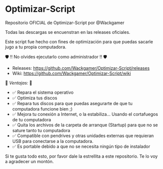 # Optimizar-Script
Repositorio OFICIAL de Optimizar-Script por @Wackgamer

Todas las descargas se encuenstran en las releases oficiales.

Este script fue hecho con fines de optimización para que puedas sacarle jugo a tu propia computadora.

🛡 !! No olvides ejecutarlo como administrador !! 🛡

- Releases: https://github.com/Wackgamer/Optimizar-Script/releases
- Wiki: https://github.com/Wackgamer/Optimizar-Script/wiki

🌟 *Ventajas:* 🌟

- ✅ Repara el sistema operativo
- ✅ Optimiza tus discos
- ✅ Repara tus discos para que puedas asegurarte de que tu computadora funcione bien ;)
- ✅ Mejora tu conexión a Internet, o la estabiliza... Usando el cortafuegos de tu computadora
- ✅ Quita los archivos de la carpeta de arranque (Startup) para que no se sature tanto tu computadora
- ✅ Compatible con pendrives y otras unidades externas que requieran USB para conectarse a la computadora.
- ✅ Es portable debido a que no se necesita ningún tipo de instalador

Si te gusta todo esto, por favor dale la estrellita a este repositorio. Te lo voy a agradecer un montón.
